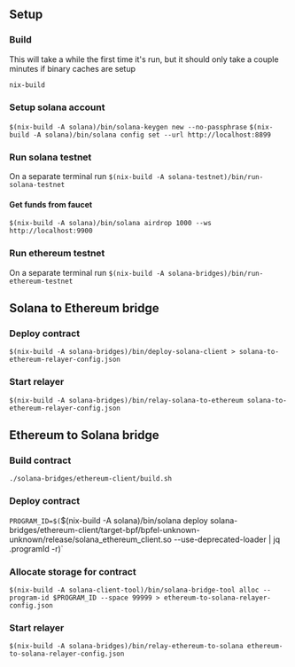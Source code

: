 ## Setup

### Build
This will take a while the first time it's run, but it should only take a couple minutes if binary caches are setup

`nix-build`

### Setup solana account
`$(nix-build -A solana)/bin/solana-keygen new --no-passphrase`
`$(nix-build -A solana)/bin/solana config set --url http://localhost:8899`

### Run solana testnet
On a separate terminal run
`$(nix-build -A solana-testnet)/bin/run-solana-testnet`

#### Get funds from faucet
`$(nix-build -A solana)/bin/solana airdrop 1000 --ws http://localhost:9900`

### Run ethereum testnet
On a separate terminal run
`$(nix-build -A solana-bridges)/bin/run-ethereum-testnet`

## Solana to Ethereum bridge

### Deploy contract
`$(nix-build -A solana-bridges)/bin/deploy-solana-client > solana-to-ethereum-relayer-config.json`

### Start relayer
`$(nix-build -A solana-bridges)/bin/relay-solana-to-ethereum solana-to-ethereum-relayer-config.json`

## Ethereum to Solana bridge

### Build contract
`./solana-bridges/ethereum-client/build.sh`

### Deploy contract
`PROGRAM_ID=$(`$(nix-build -A solana)/bin/solana deploy solana-bridges/ethereum-client/target-bpf/bpfel-unknown-unknown/release/solana_ethereum_client.so --use-deprecated-loader | jq .programId -r)`

### Allocate storage for contract
`$(nix-build -A solana-client-tool)/bin/solana-bridge-tool alloc --program-id $PROGRAM_ID --space 99999 > ethereum-to-solana-relayer-config.json`

### Start relayer
`$(nix-build -A solana-bridges)/bin/relay-ethereum-to-solana ethereum-to-solana-relayer-config.json`
